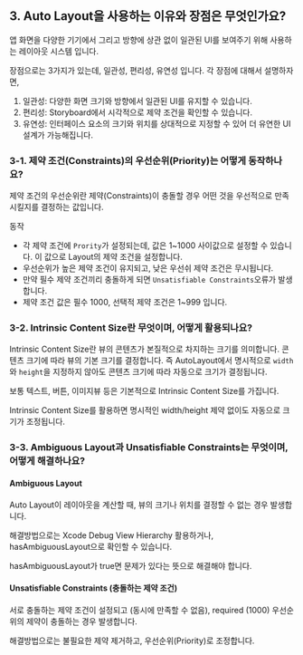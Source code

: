 ## 3. Auto Layout을 사용하는 이유와 장점은 무엇인가요?

앱 화면을 다양한 기기에서 그리고 방향에 상관 없이 일관된 UI를 보여주기 위해 사용하는 레이아웃 시스템 입니다.

장점으로는 3가지가 있는데, 일관성, 편리성, 유연성 입니다. 각 장점에 대해서 설명하자면, 
1. 일관성: 다양한 화면 크기와 방향에서 일관된 UI를 유지할 수 있습니다.
2. 편리성: Storyboard에서 시각적으로 제약 조건을 확인할 수 있습니다.
3. 유연성: 인터페이스 요소의 크기와 위치를 상대적으로 지정할 수 있어 더 유연한 UI설계가 가능해집니다.

### 3-1. 제약 조건(Constraints)의 우선순위(Priority)는 어떻게 동작하나요?

제약 조건의 우선순위란 제약(Constraints)이 충돌할 경우 어떤 것을 우선적으로 만족시킬지를 결정하는 값입니다.

동작
- 각 제약 조건에 `Prority`가 설정되는데, 값은 1~1000 사이값으로 설정할 수 있습니다. 이 값으로 Layout의 제약 조건을 설정합니다.
- 우선순위가 높은 제약 조건이 유지되고, 낮은 우선쉬 제약 조건은 무시됩니다.
- 만약 필수 제약 조건끼리 충돌하게 되면 `Unsatisfiable Constraints`오류가 발생합니다.
-  제약 조건 값은 필수 1000, 선택적 제약 조건은 1~999 입니다.


### 3-2. Intrinsic Content Size란 무엇이며, 어떻게 활용되나요?

Intrinsic Content Size란 뷰의 콘텐츠가 본질적으로 차지하는 크기를 의미합니다. 콘텐츠 크기에 따라 뷰의 기본 크기를 결정합니다. 즉 AutoLayout에서 명시적으로 `width`와 `height`을 지정하지 않아도 콘텐츠 크기에 따라 자동으로 크기가 결정됩니다.

보통 텍스트, 버튼, 이미지뷰 등은 기본적으로 Intrinsic Content Size를 가집니다.

Intrinsic Content Size를 활용하면 명시적인 width/height 제약 없이도 자동으로 크기가 조정됩니다.


### 3-3. Ambiguous Layout과 Unsatisfiable Constraints는 무엇이며, 어떻게 해결하나요?

#### Ambiguous Layout

Auto Layout이 레이아웃을 계산할 때, 뷰의 크기나 위치를 결정할 수 없는 경우 발생합니다.

해결방법으로는 Xcode Debug View Hierarchy 활용하거나, hasAmbiguousLayout으로 확인할 수 있습니다.

hasAmbiguousLayout가 true면 문제가 있다는 뜻으로 해결해야 합니다.

#### Unsatisfiable Constraints (충돌하는 제약 조건)

서로 충돌하는 제약 조건이 설정되고 (동시에 만족할 수 없음), required (1000) 우선순위의 제약이 충돌하는 경우 발생합니다.

해결방법으로는 불필요한 제약 제거하고, 우선순위(Priority)로 조정합니다.